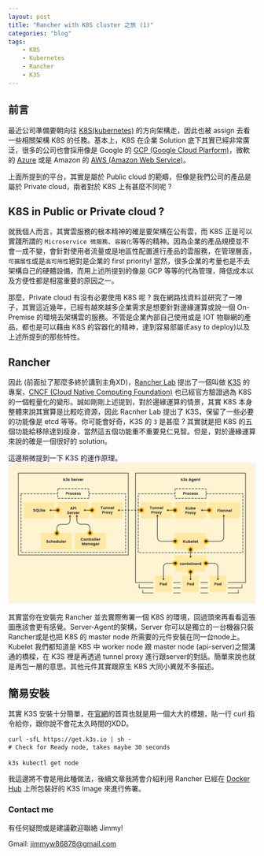 ```yaml
---
layout: post
title: "Rancher with K8S cluster 之旅 (1)"
categories: "blog"
tags:
    - K8S
    - Kubernetes
    - Rancher
    - K3S
---
```


## 前言

最近公司準備要朝向往 [K8S(kubernetes)](https://kubernetes.io/) 的方向架構走，因此也被 assign 去看一些相關架構 K8S 的任務。基本上，K8S 在企業 Solution 底下其實已經非常廣泛，很多的公司也會採用像是 Google 的 [GCP (Google Cloud Plarform)](https://cloud.google.com/gcp/getting-started?hl=zh-tw)，微軟的 [Azure](https://azure.microsoft.com/zh-tw/) 或是 Amazon 的 [AWS (Amazon Web Service)](https://aws.amazon.com/tw/)。

上面所提到的平台，其實是屬於 Public cloud 的範疇，但像是我們公司的產品是屬於 Private cloud，兩者對於 K8S 上有甚麼不同呢 ?

## K8S in Public or Private cloud ?

就我個人而言，其實雲服務的根本精神的確是要架構在公有雲，而 K8S 正是可以實踐所謂的 `Microservice 微服務`、`容器化`等等的精神。因為企業的產品規模並不會一成不變，會針對使用者流量或是地區性配置進行產品的雲服務，在管理層面，`可擴展性`或是`高可用性`絕對是企業的 first priority! 當然，很多企業的考量也是不去架構自己的硬體設備，而用上述所提到的像是 GCP 等等的代為管理，降低成本以及方便性都是相當重要的原因之一。

那麼，Private cloud 有沒有必要使用 K8S 呢 ? 我在網路找資料並研究了一陣子，其實這近幾年，已經有越來越多企業需求是想要針對邊緣運算或說一個 On-Premise 的環境去架構雲的服務。不管是企業內部自己使用或是 IOT 物聯網的產品，都也是可以藉由 K8S 的容器化的精神，達到容易部屬(Easy to deploy)以及上述所提到的那些特性。

## Rancher

因此 (前面扯了那麼多終於講到主角XD)，[Rancher Lab](https://en.wikipedia.org/wiki/Rancher_Labs) 提出了一個叫做 [K3S](https://k3s.io/) 的專案，[CNCF (Cloud Native Computing Foundation)](https://www.cncf.io/) 也已經官方驗證過為 K8S 的一個輕量化的變形。誠如剛剛上述提到，對於邊緣運算的情景，其實 K8S 本身整體來說其實算是比較吃資源，因此 Racnher Lab 提出了 K3S，保留了一些必要的功能像是 etcd 等等。你可能會好奇，K3S 的 `3` 是甚麼 ? 其實就是把 K8S 的五個功能給移除達到瘦身，當然這五個功能重不重要見仁見智。但是，對於邊緣運算來說的確是一個很好的 solution。

這邊稍微提到一下 K3S 的運作原理。
![img](/img/in-post/rancher1/k3s_arch.png)

其實當你在安裝完 Rancher 並去實際佈署一個 K8S 的環境，回過頭來再看看這張圖應該會更有感覺。Server-Agent的架構，Server 你可以是獨立的一台機器只裝Rancher或是也把 K8S 的 master node 所需要的元件安裝在同一台node上。Kubelet 我們都知道是 K8S 中 worker node 跟 master node (api-server)之間溝通的橋樑，在 K3S 裡是再透過 tunnel proxy 進行跟server的對話。簡單來說也就是再包一層的意思。其他元件其實跟原生 K8S 大同小異就不多描述。

## 簡易安裝

其實 K3S 安裝十分簡單，在[官網](https://k3s.io/)的首頁也就是用一個大大的標題，貼一行 curl 指令給你，跟你說不會花太久時間的XDD。
```
curl -sfL https://get.k3s.io | sh -
# Check for Ready node, takes maybe 30 seconds

k3s kubectl get node
```

我這邊將不會是用此種做法，後續文章我將會介紹利用 Rancher 已經在 [Docker Hub](https://hub.docker.com/r/rancher/rancher) 上所包裝好的 K3S Image 來進行佈署。



### Contact me
有任何疑問或是建議歡迎聯絡 Jimmy!

Gmail: jimmyw86878@gmail.com
